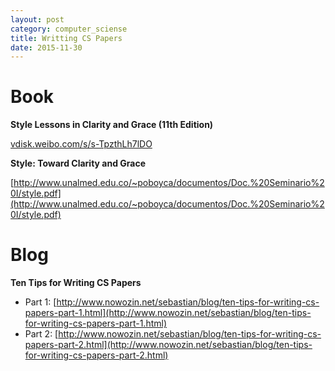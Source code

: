 ```yaml
---
layout: post
category: computer_sciense
title: Writting CS Papers
date: 2015-11-30
---
```


# Book

**Style Lessons in Clarity and Grace (11th Edition)**

[vdisk.weibo.com/s/s-TpzthLh7lDO](vdisk.weibo.com/s/s-TpzthLh7lDO)

**Style: Toward Clarity and Grace**

[http://www.unalmed.edu.co/~poboyca/documentos/Doc.%20Seminario%20I/style.pdf](http://www.unalmed.edu.co/~poboyca/documentos/Doc.%20Seminario%20I/style.pdf)

# Blog

**Ten Tips for Writing CS Papers**

- Part 1: [http://www.nowozin.net/sebastian/blog/ten-tips-for-writing-cs-papers-part-1.html](http://www.nowozin.net/sebastian/blog/ten-tips-for-writing-cs-papers-part-1.html)
- Part 2: [http://www.nowozin.net/sebastian/blog/ten-tips-for-writing-cs-papers-part-2.html](http://www.nowozin.net/sebastian/blog/ten-tips-for-writing-cs-papers-part-2.html)